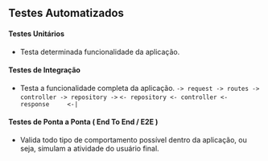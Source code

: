 ## Testes Automatizados

#### Testes Unitários
- Testa determinada funcionalidade da aplicação.

#### Testes de Integração
- Testa a funcionalidade completa da aplicação.
` -> request -> routes -> controller -> repository -> `
` <- repository <- controller <-     response     <-| `

#### Testes de Ponta a Ponta ( End To End / E2E )
- Valida todo tipo de comportamento possível dentro da aplicação, ou seja, simulam a atividade do usuário final.
